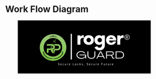 # Work Flow Diagram

<figure><img src="../../.gitbook/assets/3.png" alt=""><figcaption></figcaption></figure>

